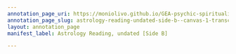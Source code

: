 ```yaml
---
annotation_page_uri: https://moniolivo.github.io/GEA-psychic-spirituality-recordings/annotations/astrology-reading-undated-side-b--canvas-1-transcript.json
annotation_page_slug: astrology-reading-undated-side-b--canvas-1-transcript
layout: annotation_page
manifest_label: Astrology Reading, undated [Side B]

---
```

